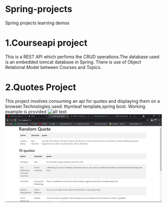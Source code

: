 # Spring-projects
Spring projects learning demos

# 1.Courseapi project
This is a REST API which perfoms the CRUD operations.The database used is an embedded tomcat database in Spring.
There is use of Object Relational Model between Courses and Topics.

# 2.Quotes Project
This project involves consuming an api for quotes and displaying them on a browser.Technologies used: thymleaf template,spring boot.
Working example is provided ![alt text](https://github.com/[username]/[reponame]/blob/[branch]/image.jpg?raw=true)
![example](https://github.com/mainalito/Spring-projects/blob/master/Screenshot%20(15).png)
